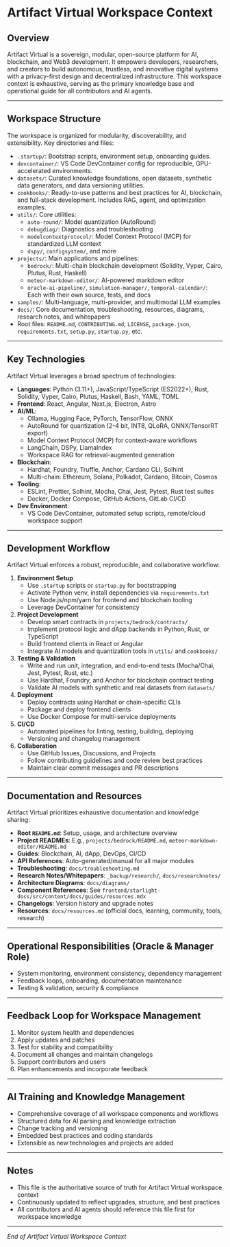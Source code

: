 # Artifact Virtual Workspace Context

## Overview

Artifact Virtual is a sovereign, modular, open-source platform for AI, blockchain, and Web3 development. It empowers developers, researchers, and creators to build autonomous, trustless, and innovative digital systems with a privacy-first design and decentralized infrastructure. This workspace context is exhaustive, serving as the primary knowledge base and operational guide for all contributors and AI agents.

---

## Workspace Structure

The workspace is organized for modularity, discoverability, and extensibility. Key directories and files:

- `.startup/`: Bootstrap scripts, environment setup, onboarding guides.
- `devcontainer/`: VS Code DevContainer config for reproducible, GPU-accelerated environments.
- `datasets/`: Curated knowledge foundations, open datasets, synthetic data generators, and data versioning utilities.
- `cookbooks/`: Ready-to-use patterns and best practices for AI, blockchain, and full-stack development. Includes RAG, agent, and optimization examples.
- `utils/`: Core utilities:
    - `auto-round/`: Model quantization (AutoRound)
    - `debugdiag/`: Diagnostics and troubleshooting
    - `modelcontextprotocol/`: Model Context Protocol (MCP) for standardized LLM context
    - `dspy/`, `configsystem/`, and more
- `projects/`: Main applications and pipelines:
    - `bedrock/`: Multi-chain blockchain development (Solidity, Vyper, Cairo, Plutus, Rust, Haskell)
    - `meteor-markdown-editor/`: AI-powered markdown editor
    - `oracle-ai-pipeline/`, `simulation-manager/`, `temporal-calendar/`: Each with their own source, tests, and docs
- `samples/`: Multi-language, multi-provider, and multimodal LLM examples
- `docs/`: Core documentation, troubleshooting, resources, diagrams, research notes, and whitepapers
- Root files: `README.md`, `CONTRIBUTING.md`, `LICENSE`, `package.json`, `requirements.txt`, `setup.py`, `startup.py`, etc.

---

## Key Technologies

Artifact Virtual leverages a broad spectrum of technologies:

- **Languages**: Python (3.11+), JavaScript/TypeScript (ES2022+), Rust, Solidity, Vyper, Cairo, Plutus, Haskell, Bash, YAML, TOML
- **Frontend**: React, Angular, Next.js, Electron, Astro
- **AI/ML**:
    - Ollama, Hugging Face, PyTorch, TensorFlow, ONNX
    - AutoRound for quantization (2-4 bit, INT8, QLoRA, ONNX/TensorRT export)
    - Model Context Protocol (MCP) for context-aware workflows
    - LangChain, DSPy, LlamaIndex
    - Workspace RAG for retrieval-augmented generation
- **Blockchain**:
    - Hardhat, Foundry, Truffle, Anchor, Cardano CLI, Solhint
    - Multi-chain: Ethereum, Solana, Polkadot, Cardano, Bitcoin, Cosmos
- **Tooling**:
    - ESLint, Prettier, Solhint, Mocha, Chai, Jest, Pytest, Rust test suites
    - Docker, Docker Compose, GitHub Actions, GitLab CI/CD
- **Dev Environment**:
    - VS Code DevContainer, automated setup scripts, remote/cloud workspace support

---

## Development Workflow

Artifact Virtual enforces a robust, reproducible, and collaborative workflow:

1. **Environment Setup**
    - Use `.startup` scripts or `startup.py` for bootstrapping
    - Activate Python venv, install dependencies via `requirements.txt`
    - Use Node.js/npm/yarn for frontend and blockchain tooling
    - Leverage DevContainer for consistency
2. **Project Development**
    - Develop smart contracts in `projects/bedrock/contracts/`
    - Implement protocol logic and dApp backends in Python, Rust, or TypeScript
    - Build frontend clients in React or Angular
    - Integrate AI models and quantization tools in `utils/` and `cookbooks/`
3. **Testing & Validation**
    - Write and run unit, integration, and end-to-end tests (Mocha/Chai, Jest, Pytest, Rust, etc.)
    - Use Hardhat, Foundry, and Anchor for blockchain contract testing
    - Validate AI models with synthetic and real datasets from `datasets/`
4. **Deployment**
    - Deploy contracts using Hardhat or chain-specific CLIs
    - Package and deploy frontend clients
    - Use Docker Compose for multi-service deployments
5. **CI/CD**
    - Automated pipelines for linting, testing, building, deploying
    - Versioning and changelog management
6. **Collaboration**
    - Use GitHub Issues, Discussions, and Projects
    - Follow contributing guidelines and code review best practices
    - Maintain clear commit messages and PR descriptions

---

## Documentation and Resources

Artifact Virtual prioritizes exhaustive documentation and knowledge sharing:

- **Root `README.md`**: Setup, usage, and architecture overview
- **Project READMEs**: E.g., `projects/bedrock/README.md`, `meteor-markdown-editor/README.md`
- **Guides**: Blockchain, AI, dApp, DevOps, CI/CD
- **API References**: Auto-generated/manual for all major modules
- **Troubleshooting**: `docs/troubleshooting.md`
- **Research Notes/Whitepapers**: `_backup/research/`, `docs/researchnotes/`
- **Architecture Diagrams**: `docs/diagrams/`
- **Component References**: See `frontend/starlight-docs/src/content/docs/guides/resources.mdx`
- **Changelogs**: Version history and upgrade notes
- **Resources**: `docs/resources.md` (official docs, learning, community, tools, research)

---

## Operational Responsibilities (Oracle & Manager Role)

- System monitoring, environment consistency, dependency management
- Feedback loops, onboarding, documentation maintenance
- Testing & validation, security & compliance

---

## Feedback Loop for Workspace Management

1. Monitor system health and dependencies
2. Apply updates and patches
3. Test for stability and compatibility
4. Document all changes and maintain changelogs
5. Support contributors and users
6. Plan enhancements and incorporate feedback

---

## AI Training and Knowledge Management

- Comprehensive coverage of all workspace components and workflows
- Structured data for AI parsing and knowledge extraction
- Change tracking and versioning
- Embedded best practices and coding standards
- Extensible as new technologies and projects are added

---

## Notes

- This file is the authoritative source of truth for Artifact Virtual workspace context
- Continuously updated to reflect upgrades, structure, and best practices
- All contributors and AI agents should reference this file first for workspace knowledge

---

*End of Artifact Virtual Workspace Context*

